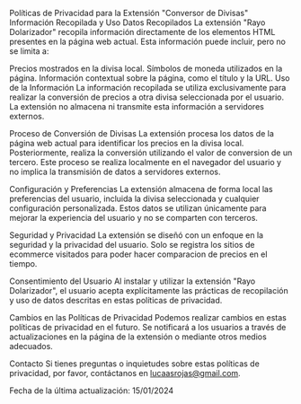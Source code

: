 Políticas de Privacidad para la Extensión "Conversor de Divisas"
Información Recopilada y Uso
Datos Recopilados
La extensión "Rayo Dolarizador" recopila información directamente de los elementos HTML presentes en la página web actual. Esta información puede incluir, pero no se limita a:

Precios mostrados en la divisa local.
Símbolos de moneda utilizados en la página.
Información contextual sobre la página, como el título y la URL.
Uso de la Información
La información recopilada se utiliza exclusivamente para realizar la conversión de precios a otra divisa seleccionada por el usuario. La extensión no almacena ni transmite esta información a servidores externos.

Proceso de Conversión de Divisas
La extensión procesa los datos de la página web actual para identificar los precios en la divisa local. Posteriormente, realiza la conversión utilizando el valor de conversion de un tercero. Este proceso se realiza localmente en el navegador del usuario y no implica la transmisión de datos a servidores externos.

Configuración y Preferencias
La extensión almacena de forma local las preferencias del usuario, incluida la divisa seleccionada y cualquier configuración personalizada. Estos datos se utilizan únicamente para mejorar la experiencia del usuario y no se comparten con terceros.

Seguridad y Privacidad
La extensión se diseñó con un enfoque en la seguridad y la privacidad del usuario. Solo se registra los sitios de ecommerce visitados para poder hacer comparacion de precios en el tiempo.

Consentimiento del Usuario
Al instalar y utilizar la extensión "Rayo Dolarizador", el usuario acepta explícitamente las prácticas de recopilación y uso de datos descritas en estas políticas de privacidad.

Cambios en las Políticas de Privacidad
Podemos realizar cambios en estas políticas de privacidad en el futuro. Se notificará a los usuarios a través de actualizaciones en la página de la extensión o mediante otros medios adecuados.

Contacto
Si tienes preguntas o inquietudes sobre estas políticas de privacidad, por favor, contáctanos en lucaasrojas@gmail.com.

Fecha de la última actualización: 15/01/2024
